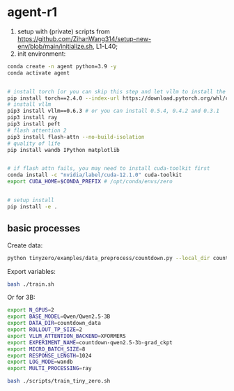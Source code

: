 # agent-r1
1. setup with (private) scripts from https://github.com/ZihanWang314/setup-new-env/blob/main/initialize.sh, L1-L40;
2. init environment:
```bash
conda create -n agent python=3.9 -y
conda activate agent


# install torch [or you can skip this step and let vllm to install the correct version for you]
pip install torch==2.4.0 --index-url https://download.pytorch.org/whl/cu121
# install vllm
pip3 install vllm==0.6.3 # or you can install 0.5.4, 0.4.2 and 0.3.1
pip3 install ray
pip3 install peft
# flash attention 2
pip3 install flash-attn --no-build-isolation
# quality of life
pip install wandb IPython matplotlib


# if flash attn fails, you may need to install cuda-toolkit first
conda install -c "nvidia/label/cuda-12.1.0" cuda-toolkit
export CUDA_HOME=$CONDA_PREFIX # /opt/conda/envs/zero


# setup install
pip install -e .
```


## basic processes

Create data:
```bash
python tinyzero/examples/data_preprocess/countdown.py --local_dir countdown_data
```

Export variables:
```bash
bash ./train.sh
```


Or for 3B:
```bash
export N_GPUS=2
export BASE_MODEL=Qwen/Qwen2.5-3B
export DATA_DIR=countdown_data
export ROLLOUT_TP_SIZE=2
export VLLM_ATTENTION_BACKEND=XFORMERS
export EXPERIMENT_NAME=countdown-qwen2.5-3b-grad_ckpt
export MICRO_BATCH_SIZE=8
export RESPONSE_LENGTH=1024
export LOG_MODE=wandb
export MULTI_PROCESSING=ray

bash ./scripts/train_tiny_zero.sh
```